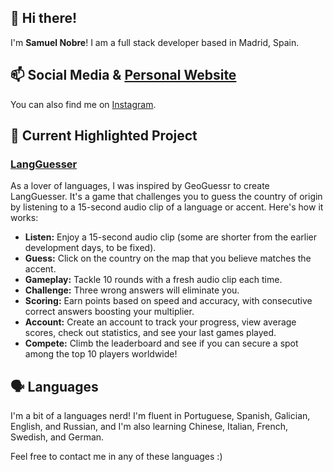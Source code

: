 ## 👋 Hi there!

I'm **Samuel Nobre**! I am a full stack developer based in Madrid, Spain.

## 📫 Social Media & [Personal Website](https://samuelnbr.com/)

You can also find me on [Instagram](https://instagram.com/samuelnbr/).

## 🚀 Current Highlighted Project

### [LangGuesser](https://langguesser.com/)
As a lover of languages, I was inspired by GeoGuessr to create LangGuesser. It's a game that challenges you to guess the country of origin by listening to a 15-second audio clip of a language or accent. Here's how it works:
- **Listen:** Enjoy a 15-second audio clip (some are shorter from the earlier development days, to be fixed).
- **Guess:** Click on the country on the map that you believe matches the accent.
- **Gameplay:** Tackle 10 rounds with a fresh audio clip each time.
- **Challenge:** Three wrong answers will eliminate you.
- **Scoring:** Earn points based on speed and accuracy, with consecutive correct answers boosting your multiplier.
- **Account:** Create an account to track your progress, view average scores, check out statistics, and see your last games played.
- **Compete:** Climb the leaderboard and see if you can secure a spot among the top 10 players worldwide!

## 🗣️ Languages

I'm a bit of a languages nerd! I'm fluent in Portuguese, Spanish, Galician, English, and Russian, and I'm also learning Chinese, Italian, French, Swedish, and German. 

Feel free to contact me in any of these languages :)

<!--
**freonoma/freonoma** is a ✨ _special_ ✨ repository because its `README.md` (this file) appears on your GitHub profile.

Here are some ideas to get you started:

- 🔭 I’m currently working on ...
- 🌱 I’m currently learning ...
- 👯 I’m looking to collaborate on ...
- 🤔 I’m looking for help with ...
- 💬 Ask me about ...
- 📫 How to reach me: ...
- 😄 Pronouns: ...
- ⚡ Fun fact: ...
-->

